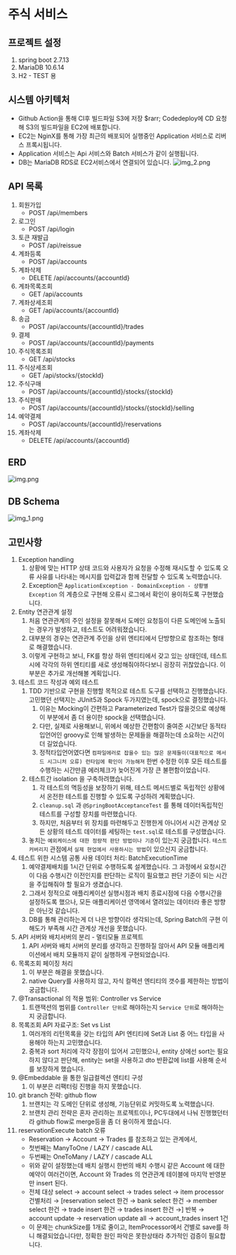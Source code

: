 # 주식 서비스

## 프로젝트 설정
1. spring boot 2.7.13
2. MariaDB 10.6.14
3. H2 - TEST 용

## 시스템 아키텍처
- Github Action을 통해 CI후 빌드파일 S3에 저장 $rarr; Codedeploy에 CD 요청해 S3의 빌드파일을 EC2에 배포합니다.
- EC2는 NginX를 통해 가장 최근의 배포되어 실행중인 Application 서비스로 리버스 프록시됩니다.
- Application 서비스는 Api 서비스와 Batch 서비스가 같이 실행됩니다.
- DB는 MariaDB RDS로 EC2서비스에서 연결되어 있습니다.
![img_2.png](img_2.png)
## API 목록
1. 회원가입
   - POST /api/members
2. 로그인
   - POST /api/login
3. 토큰 재발급
   - POST /api/reissue
4. 계좌등록
   - POST /api/accounts
5. 계좌삭제
   - DELETE /api/accounts/{accountId}
6. 계좌목록조회
   - GET /api/accounts
7. 계좌상세조회
   - GET /api/accounts/{accountId}
8. 송금 
   - POST /api/accounts/{accountId}/trades
9. 결제
   - POST /api/accounts/{accountId}/payments
10. 주식목록조회
    - GET /api/stocks
11. 주식상세조회
    - GET /api/stocks/{stockId}
12. 주식구매
    - POST /api/accounts/{accountId}/stocks/{stockId}
13. 주식판매
    - POST /api/accounts/{accountId}/stocks/{stockId}/selling
14. 예약결제
    - POST /api/accounts/{accountId}/reservations
15. 계좌삭제
    - DELETE /api/accounts/{accountId}

## ERD
![img.png](img.png)

## DB Schema
![img_1.png](img_1.png)

## 고민사항
1. Exception handling
   1. 상황에 맞는 HTTP 상태 코드와 사용자가 요청을 수정해 재시도할 수 있도록 오류 사유를 나타내는 메시지를 입력값과 함께 전달할 수 있도록 노력했습니다.
   2. Exception은 `ApplicationException - DomainException - 상황별Exception` 의 계층으로 구현해 오류시 로그에서 확인이 용이하도록 구현했습니다.
2. Entity 연관관계 설정
   1. 처음 연관관계의 주인 설정을 잘못해서 도메인 요청등이 다른 도메인에 노출되는 경우가 발생하고, 테스트도 어려워졌습니다.
   2. 대부분의 경우는 연관관계 주인을 상위 엔티티에서 단방향으로 참조하는 형태로 해결했습니다.
   3. 이렇게 구현하고 보니, FK를 항상 하위 엔티티에서 갖고 있는 상태인데, 테스트시에 각각의 하위 엔티티를 새로 생성해줘야하다보니 굉장히 귀찮았습니다. 이 부분은 추가로 개선해볼 계획입니다.
3. 테스트 코드 작성과 예외 테스트
   1. TDD 기반으로 구현을 진행할 목적으로 테스트 도구를 선택하고 진행했습니다. 고민했던 선택지는 JUnit5과 Spock 두가지였는데, spock으로 결정했습니다.
      1. 이유는 Mocking이 간편하고 Parameterized Test가 많을것으로 예상해 이 부분에서 좀 더 용이한 spock을 선택했습니다.
      2. 다만, 실제로 사용해보니, 위에서 예상한 간편함이 줄여준 시간보단 동적타입언어인 groovy로 인해 발생하는 문제들을 해결하는데 소요하는 시간이 더 길었습니다.
      3. 정적타입언어였다면 `컴파일에러로 잡을수 있는 많은 문제들이(대표적으로 메서드 시그니처 오류) 런타임에 확인이 가능해져` 한번 수정한 이후 모든 테스트를 수행하는 시간만큼 에러체크가 늦어진게 가장 큰 불편함이었습니다.
   2. 테스트간 isolation 을 구축하려했습니다.
      1. 각 테스트의 멱등성을 보장하기 위해, 테스트 메서드별로 독립적인 상황에서 온전한 테스트를 진행할 수 있도록 구성하려 계획했습니다.
      2. `cleanup.sql` 과 `@SpringBootAcceptanceTest` 를 통해 데이터독립적인 테스트를 구성할 장치를 마련했습니다.
      3. 하지만, 처음부터 위 장치를 마련해두고 진행한게 아니어서 시간 관계상 모든 상황의 테스트 데이터를 세팅하는 `test.sql`로 테스트를 구성했습니다. 
   3. 놓치는 `예외케이스에 대한 정량적 판단 방법이나 기준`이 있는지 궁금합니다. `테스트 커버리지` 관점에서 `실제 현업에서 사용하시는 방법`이 있으신지 궁금합니다.
4. 테스트 위한 시스템 공통 사용 데이터 처리: BatchExecutionTime
   1. 예약결제배치를 1시간 단위로 수행하도록 설계했습니다. 그 과정에서 요청시간이 다음 수행시간 이전인지를 판단하는 로직이 필요했고 판단 기준이 되는 시간을 주입해줘야 할 필요가 생겼습니다.
   2. 그래서 정적으로 애플리케이션 실행시점과 배치 종료시점에 다음 수행시간을 설정하도록 했으나, 모든 애플리케이션 영역에서 열려있는 데이터라 좋은 방향은 아닌것 같습니다.
   3. DB를 통해 관리하는게 더 나은 방향이라 생각되는데, Spring Batch의 구현 이해도가 부족해 시간 관계상 개선을 못했습니다.
5. API 서버와 배치서버의 분리 - 멀티모듈 프로젝트
   1. API 서버와 배치 서버의 분리를 생각하고 진행하질 않아서 API 모듈 애플리케이션에서 배치 모듈까지 같이 실행하게 구현되었습니다.
6. 목록조회 페이징 처리
   1. 이 부분은 해결을 못했습니다.
   2. native Query를 사용하지 않고, 자식 컬렉션 엔티티의 갯수를 제한하는 방법이 궁금합니다.
7. @Transactional 의 적용 범위: Controller vs Service
   1. 트랜잭션의 범위를 `Controller 단위`로 해야하는지 `Service 단위`로 해야하는지 궁금합니다.
8. 목록조회 API 자료구조: Set vs List
   1. 여러개의 리턴목록을 갖는 타입의 API 엔티티에 Set과 List 중 어느 타입을 사용해야 하는지 고민했습니다.
   2. 중복과 sort 처리에 각각 장점이 있어서 고민했으나, entity 상에선 sort는 필요하지 않다고 판단해, entity는 set을 사용하고 dto 반환값에 list를 사용해 순서를 보장하게 했습니다.
9. @Embeddable 을 통한 일급컬렉션 엔티티 구성
   1. 이 부분은 리팩터링 진행을 하지 못했습니다.
10. git branch 전략: github flow
    1. 브랜치는 각 도메인 단위로 생성해, 기능단위로 커밋하도록 노력했습니다.
    2. 브랜치 관리 전략은 혼자 관리하는 프로젝트이나, PC두대에서 나눠 진행했던터라 github flow로 merge등을 좀 더 용이하게 했습니다.
11. reservationExecute batch 오류
    - Reservation &rarr; Account &rarr; Trades 를 참조하고 있는 관계에서,
    - 첫번째는 ManyToOne / LAZY / cascade ALL
    - 두번째는 OneToMany / LAZY / cascade ALL
    - 위와 같이 설정했는데 배치 실행시 한번의 배치 수행시 같은 Account 에 대한 예약이 여러건이면, Account 와 Trades 의 연관관계 테이블에 마지막 반영분만 insert 된다.
    - 전체 대상 select &rarr; account select &rarr; trades select &rarr; item processor 건별처리 &rarr; [reservation select 한건 &rarr; bank select 한건 &rarr; member select 한건 &rarr; trade insert 한건 &rarr; trades insert 한건 &rarr;] 반복 &rarr; account update &rarr; reservation update all &rarr; account_trades insert 1건
    - 이 문제는 chunkSize를 1개로 줄이고, ItemProcessor에서 건별로 save를 하니 해결되었습니다만, 정확한 원인 파악은 못한상태라 추가적인 검증이 필요합니다.